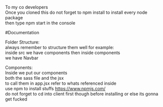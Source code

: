 To my co developers  
Once you cloned this do not forget to npm install to install every node package  
then type npm start in the console 

#Documentation 

Folder Structure:  
always remember to structure them well 
for example:  
inside src we have components then inside components  
we have Navbar  

Components:  
Inside we put our components  
both the sass file and the jsx  
to call them in app.jsx refer to whats referenced inside  
use npm to install stuffs https://www.npmjs.com/  
do not forget to cd into client first though before installing or else its gonna get fucked

